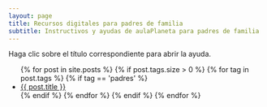 ```yaml
---
layout: page
title: Recursos digitales para padres de familia
subtitle: Instructivos y ayudas de aulaPlaneta para padres de familia
---
```

<div class="card">
    <div class="card-header">
        Haga clic sobre el título correspondiente para abrir la ayuda.
    </div>
    <div class="card-body">
        <ul class="fa-ul">
        {% for post in site.posts %}
            {% if post.tags.size > 0 %}
                {% for tag in post.tags %}
                    {% if tag == 'padres' %}
            <li>
                <i class="fa-li fa fa-arrow-right"></i>
                <a href="{{ post.url }}" class="post-title">{{ post.title }}</a>
            </li>
                    {% endif %}
                {% endfor %}
            {% endif %}
        {% endfor %}
        </ul>
    </div>
</div>